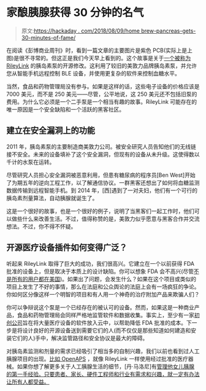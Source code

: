 # 家酿胰腺获得 30 分钟的名气

> 原文:[https://hackaday . com/2018/08/09/home brew-pancreas-gets-30-minutes-of-fame/](https://hackaday.com/2018/08/09/homebrew-pancreas-gets-30-minutes-of-fame/)

在阅读《彭博商业周刊》时，看到一篇文章的主要图片是紫色 PCB(实际上是上图)是很不寻常的。但这正是我们今天早上看到的。这个故事是关于[一个被称为 RileyLink](https://loopkit.github.io/loopdocs/setup/requirements/rileylink/) 的胰岛素泵的开源修改。这利用了较旧的美敦力品牌胰岛素泵，并允许您从智能手机远程控制 BLE 设备，并使用更复杂的软件来控制血糖水平。

当然，食品和药物管理局没有参与。如果是这样的话，这些电子设备的价格应该是 7000 美元，而不是 250 美元——尽管，公平地说，这 250 美元还不包括旧泵的费用。为什么它必须是一个二手泵是一个相当有趣的故事。RileyLink 可能存在的唯一原因是一个安全缺陷和一个活跃的黑客社区。

## 建立在安全漏洞上的功能

2011 年，胰岛素泵的主要制造商美敦力公司。被安全研究人员告知他们的无线链接不安全。未来的设备填补了这个安全漏洞，但现有的设备从未升级。这使得数以千计的水泵在运转。

尽管研究人员担心安全漏洞被恶意利用，但患有糖尿病的程序员[Ben West]开始了为期五年的逆向工程工作，以了解通信协议。一群黑客还想出了如何将血糖监测数据传输到远程智能手机。到 2014 年，[西]遇到了一对夫妇，他们有一个可行的胰岛素剂量算法，自动胰腺就诞生了。

这是一个很好的故事，也是一个很好的例子，说明了当黑客们一起工作时，他们可以做些什么来改善生活。不过，值得称赞的是，美敦力似乎愿意与黑客合作并交流想法。不过，你不得不怀疑。

## 开源医疗设备插件如何变得广泛？

听起来 RileyLink 取得了巨大的成功，我们很高兴。它建立在一个以前获得 FDA 批准的设备上，但是取决于本质上的设计缺陷。你可以想象 FDA 会不高兴(尽管[不是所有的用户都在美国](https://getrileylink.org/rlworld/?v=7516fd43adaa))。如果出了问题，会发生什么？如果在这个项目或类似的项目上发生了不好的事情，那么在法庭和公众舆论的法庭上会有一场疯狂的争论。你如何区分像这样一个明智的项目和有人用一个神奇的治疗附加产品来欺骗人们？

你可以争辩说这个泵是一个已经存在的被认可的设备。然而，如果这是一种商业产品，食品和药物管理局会同样严格地监管软件和数据收集。事实上，至少有一家[初创公司](http://www.galendata.com/)旨在将大量医疗设备的软件放入云中，以帮助降低 FDA 批准的成本。下一步是将设计良好的开源设备送到需要它们的人(而不仅仅是那些知道如何建造和安装它们的人)手中，解决监管路径和安全协议是最大的障碍。

对胰岛素监测和剂量的需求已经吸引了相当多的自制兴趣，我们以前也看到过人工胰腺项目的出现。[比如 OpenAPS](https://hackaday.com/2017/12/06/woman-gets-diabetes-builds-own-pancreas/) ，就像 RileyLink 一样使用经过批准的医疗器械。如果你想了解更多关于人工胰腺生活的细节，[丹·马洛尼]有[管理他女儿胰腺的第一手经验。只要患者、家长、硬件工程师和行业有需求和兴趣，就一定有办法让所有人都受益。](https://hackaday.com/2016/12/19/closing-the-loop-on-an-artificial-pancreas/)